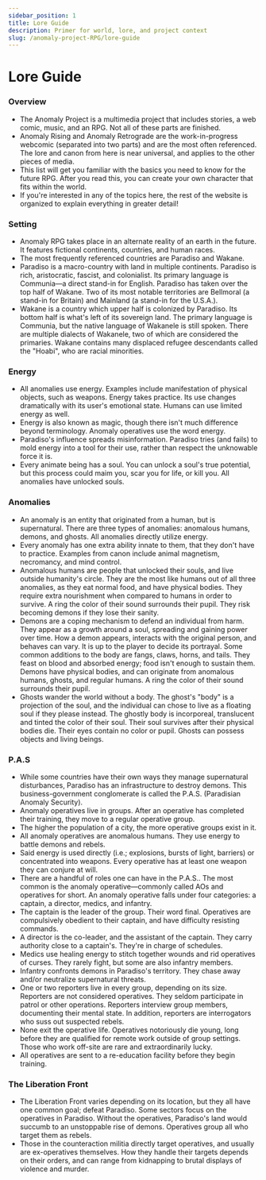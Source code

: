 ```yaml
---
sidebar_position: 1
title: Lore Guide 
description: Primer for world, lore, and project context
slug: /anomaly-project-RPG/lore-guide
---
```


# Lore Guide

### Overview 

- The Anomaly Project is a multimedia project that includes stories, a web comic, music, and an RPG. Not all of these parts are finished.
- Anomaly Rising and Anomaly Retrograde are the work-in-progress webcomic (separated into two parts) and are the most often referenced. The lore and canon from here is near universal, and applies to the other pieces of media.
- This list will get you familiar with the basics you need to know for the future RPG. After you read this, you can create your own character that fits within the world.
- If you're interested in any of the topics here, the rest of the website is organized to explain everything in greater detail!


### Setting

- Anomaly RPG takes place in an alternate reality of an earth in the future. It features fictional continents, countries, and human races.
- The most frequently referenced countries are Paradiso and Wakane.
- Paradiso is a macro-country with land in multiple continents. Paradiso is rich, aristocratic, fascist, and colonialist. Its primary language is Communia—a direct stand-in for English. Paradiso has taken over the top half of Wakane. Two of its most notable territories are Bellmoral (a stand-in for Britain) and Mainland (a stand-in for the U.S.A.).
- Wakane is a country which upper half is colonized by Paradiso. Its bottom half is what's left of its sovereign land. The primary language is Communia, but the native language of Wakanele is still spoken. There are multiple dialects of Wakanele, two of which are considered the primaries. Wakane contains many displaced refugee descendants called the "Hoabi", who are racial minorities.


### Energy

- All anomalies use energy. Examples include manifestation of physical objects, such as weapons. Energy takes practice. Its use changes dramatically with its user's emotional state. Humans can use limited energy as well.
- Energy is also known as magic, though there isn't much difference beyond terminology. Anomaly operatives use the word energy.
- Paradiso's influence spreads misinformation. Paradiso tries (and fails) to mold energy into a tool for their use, rather than respect the unknowable force it is.
- Every animate being has a soul. You can unlock a soul's true potential, but this process could maim you, scar you for life, or kill you. All anomalies have unlocked souls.


### Anomalies

- An anomaly is an entity that originated from a human, but is supernatural. There are three types of anomalies: anomalous humans, demons, and ghosts. All anomalies directly utilize energy.
- Every anomaly has one extra ability innate to them, that they don't have to practice. Examples from canon include animal magnetism, necromancy, and mind control.
- Anomalous humans are people that unlocked their souls, and live outside humanity's circle. They are the most like humans out of all three anomalies, as they eat normal food, and have physical bodies. They require extra nourishment when compared to humans in order to survive. A ring the color of their sound surrounds their pupil. They risk becoming demons if they lose their sanity.
- Demons are a coping mechanism to defend an individual from harm. They appear as a growth around a soul, spreading and gaining power over time. How a demon appears, interacts with the original person, and behaves can vary. It is up to the player to decide its portrayal. Some common additions to the body are fangs, claws, horns, and tails. They feast on blood and absorbed energy; food isn't enough to sustain them. Demons have physical bodies, and can originate from anomalous humans, ghosts, and regular humans. A ring the color of their sound surrounds their pupil.
- Ghosts wander the world without a body. The ghost's "body" is a projection of the soul, and the individual can chose to live as a floating soul if they please instead. The ghostly body is incorporeal, translucent and tinted the color of their soul. Their soul survives after their physical bodies die. Their eyes contain no color or pupil. Ghosts can possess objects and living beings.


### P.A.S

- While some countries have their own ways they manage supernatural disturbances, Paradiso has an infrastructure to destroy demons. This business-government conglomerate is called the P.A.S. (Paradisian Anomaly Security).
- Anomaly operatives live in groups. After an operative has completed their training, they move to a regular operative group.
- The higher the population of a city, the more operative groups exist in it.
- All anomaly operatives are anomalous humans. They use energy to battle demons and rebels.
- Said energy is used directly (i.e.; explosions, bursts of light, barriers) or concentrated into weapons. Every operative has at least one weapon they can conjure at will.
- There are a handful of roles one can have in the P.A.S.. The most common is the anomaly operative—commonly called AOs and operatives for short. An anomaly operative falls under four categories: a captain, a director, medics, and infantry.
- The captain is the leader of the group. Their word final. Operatives are compulsively obedient to their captain, and have difficulty resisting commands.
- A director is the co-leader, and the assistant of the captain. They carry authority close to a captain's. They're in charge of schedules.
- Medics use healing energy to stitch together wounds and rid operatives of curses. They rarely fight, but some are also infantry members.
- Infantry confronts demons in Paradiso's territory. They chase away and/or neutralize supernatural threats.
- One or two reporters live in every group, depending on its size. Reporters are not considered operatives. They seldom participate in patrol or other operations. Reporters interview group members, documenting their mental state. In addition, reporters are interrogators who suss out suspected rebels.
- None exit the operative life. Operatives notoriously die young, long before they are qualified for remote work outside of group settings. Those who work off-site are rare and extraordinarily lucky.
- All operatives are sent to a re-education facility before they begin training.


### The Liberation Front

- The Liberation Front varies depending on its location, but they all have one common goal; defeat Paradiso. Some sectors focus on the operatives in Paradiso. Without the operatives, Paradiso's land would succumb to an unstoppable rise of demons. Operatives group all who target them as rebels.
- Those in the counteraction militia directly target operatives, and usually are ex-operatives themselves. How they handle their targets depends on their orders, and can range from kidnapping to brutal displays of violence and murder.
